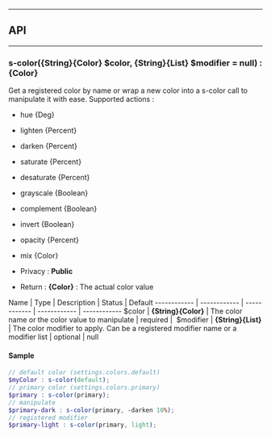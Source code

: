


-----------------------------
## API
-----------------------------

### s-color({String}{Color} $color, {String}{List} $modifier = null) : {Color}
Get a registered color by name or wrap a new color into a s-color call
to manipulate it with ease.
Supported actions :
- hue {Deg}
- lighten {Percent}
- darken {Percent}
- saturate {Percent}
- desaturate {Percent}
- grayscale {Boolean}
- complement {Boolean}
- invert {Boolean}
- opacity {Percent}
- mix {Color}

- Privacy : **Public**

- Return : **{Color}** : The actual color value

Name | Type | Description | Status | Default
------------ | ------------ | ------------ | ------------ | ------------
$color | **{String}{Color}** | The color name or the color value to manipulate | required | 
$modifier | **{String}{List}** | The color modifier to apply. Can be a registered modifier name or a modifier list | optional | null


#### Sample
```scss
// default color (settings.colors.default)
$myColor : s-color(default);
// primary color (settings.colors.primary)
$primary : s-color(primary);
// manipulate
$primary-dark : s-color(primary, -darken 10%);
// registered modifier
$primary-light : s-color(primary, light);

```


